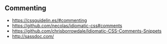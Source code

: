 ## Commenting

- https://cssguidelin.es/#commenting
- https://github.com/necolas/idiomatic-css#comments
- https://github.com/chrisborrowdale/Idiomatic-CSS-Comments-Snippets
- http://sassdoc.com/